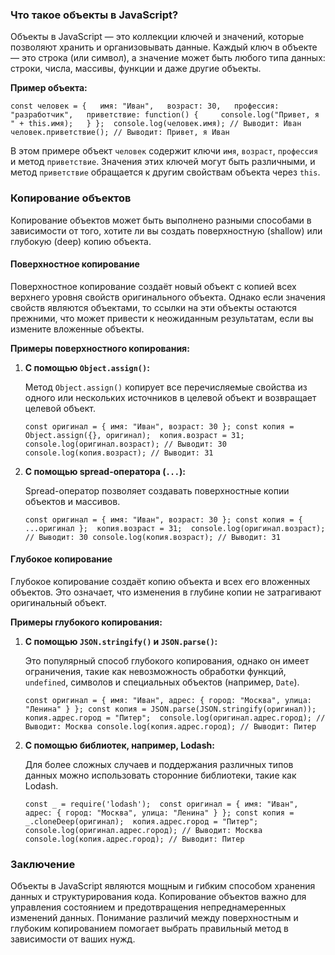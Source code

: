 ### Что такое объекты в JavaScript?

Объекты в JavaScript — это коллекции ключей и значений, которые позволяют хранить и организовывать данные. Каждый ключ в объекте — это строка (или символ), а значение может быть любого типа данных: строки, числа, массивы, функции и даже другие объекты.

**Пример объекта:**

`const человек = {   имя: "Иван",   возраст: 30,   профессия: "разработчик",   приветствие: function() {     console.log("Привет, я " + this.имя);   } };  console.log(человек.имя); // Выводит: Иван человек.приветствие(); // Выводит: Привет, я Иван`

В этом примере объект `человек` содержит ключи `имя`, `возраст`, `профессия` и метод `приветствие`. Значения этих ключей могут быть различными, и метод `приветствие` обращается к другим свойствам объекта через `this`.

### Копирование объектов

Копирование объектов может быть выполнено разными способами в зависимости от того, хотите ли вы создать поверхностную (shallow) или глубокую (deep) копию объекта.

#### Поверхностное копирование

Поверхностное копирование создаёт новый объект с копией всех верхнего уровня свойств оригинального объекта. Однако если значения свойств являются объектами, то ссылки на эти объекты остаются прежними, что может привести к неожиданным результатам, если вы измените вложенные объекты.

**Примеры поверхностного копирования:**

1. **С помощью `Object.assign()`:**
    
    Метод `Object.assign()` копирует все перечисляемые свойства из одного или нескольких источников в целевой объект и возвращает целевой объект.
    
    `const оригинал = { имя: "Иван", возраст: 30 }; const копия = Object.assign({}, оригинал);  копия.возраст = 31;  console.log(оригинал.возраст); // Выводит: 30 console.log(копия.возраст); // Выводит: 31`
    
2. **С помощью spread-оператора (`...`):**
    
    Spread-оператор позволяет создавать поверхностные копии объектов и массивов.
    
    `const оригинал = { имя: "Иван", возраст: 30 }; const копия = { ...оригинал };  копия.возраст = 31;  console.log(оригинал.возраст); // Выводит: 30 console.log(копия.возраст); // Выводит: 31`
    

#### Глубокое копирование

Глубокое копирование создаёт копию объекта и всех его вложенных объектов. Это означает, что изменения в глубине копии не затрагивают оригинальный объект.

**Примеры глубокого копирования:**

1. **С помощью `JSON.stringify()` и `JSON.parse()`:**
    
    Это популярный способ глубокого копирования, однако он имеет ограничения, такие как невозможность обработки функций, `undefined`, символов и специальных объектов (например, `Date`).
    
    `const оригинал = { имя: "Иван", адрес: { город: "Москва", улица: "Ленина" } }; const копия = JSON.parse(JSON.stringify(оригинал));  копия.адрес.город = "Питер";  console.log(оригинал.адрес.город); // Выводит: Москва console.log(копия.адрес.город); // Выводит: Питер`
    
2. **С помощью библиотек, например, Lodash:**
    
    Для более сложных случаев и поддержания различных типов данных можно использовать сторонние библиотеки, такие как Lodash.
    
    `const _ = require('lodash');  const оригинал = { имя: "Иван", адрес: { город: "Москва", улица: "Ленина" } }; const копия = _.cloneDeep(оригинал);  копия.адрес.город = "Питер";  console.log(оригинал.адрес.город); // Выводит: Москва console.log(копия.адрес.город); // Выводит: Питер`
    

### Заключение

Объекты в JavaScript являются мощным и гибким способом хранения данных и структурирования кода. Копирование объектов важно для управления состоянием и предотвращения непреднамеренных изменений данных. Понимание различий между поверхностным и глубоким копированием помогает выбрать правильный метод в зависимости от ваших нужд.
